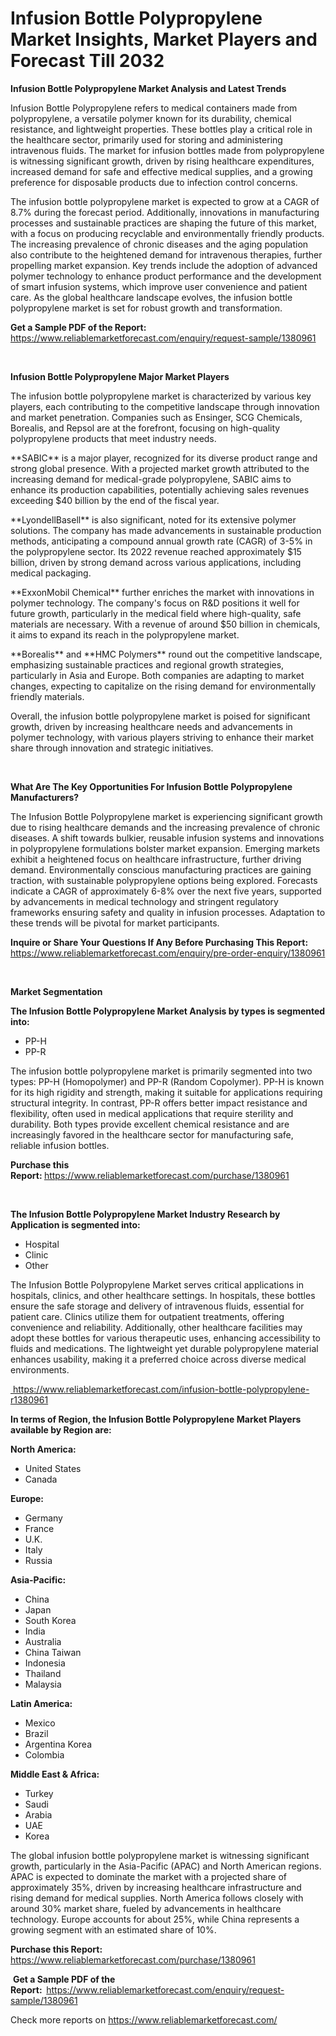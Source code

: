<p><h1>Infusion Bottle Polypropylene Market Insights, Market Players and Forecast Till 2032</h1></p><p><strong>Infusion Bottle Polypropylene Market Analysis and Latest Trends</strong></p>
<p><p>Infusion Bottle Polypropylene refers to medical containers made from polypropylene, a versatile polymer known for its durability, chemical resistance, and lightweight properties. These bottles play a critical role in the healthcare sector, primarily used for storing and administering intravenous fluids. The market for infusion bottles made from polypropylene is witnessing significant growth, driven by rising healthcare expenditures, increased demand for safe and effective medical supplies, and a growing preference for disposable products due to infection control concerns. </p><p>The infusion bottle polypropylene market is expected to grow at a CAGR of 8.7% during the forecast period. Additionally, innovations in manufacturing processes and sustainable practices are shaping the future of this market, with a focus on producing recyclable and environmentally friendly products. The increasing prevalence of chronic diseases and the aging population also contribute to the heightened demand for intravenous therapies, further propelling market expansion. Key trends include the adoption of advanced polymer technology to enhance product performance and the development of smart infusion systems, which improve user convenience and patient care. As the global healthcare landscape evolves, the infusion bottle polypropylene market is set for robust growth and transformation.</p></p>
<p><strong>Get a Sample PDF of the Report:&nbsp;</strong> <a href="https://www.reliablemarketforecast.com/enquiry/request-sample/1380961?utm_campaign=2753&utm_medium=2&utm_source=Github&utm_content=ia&utm_term=02042025&utm_id=infusion-bottle-polypropylene">https://www.reliablemarketforecast.com/enquiry/request-sample/1380961</a></p>
<p>&nbsp;</p>
<p><strong>Infusion Bottle Polypropylene Major Market Players</strong></p>
<p><p>The infusion bottle polypropylene market is characterized by various key players, each contributing to the competitive landscape through innovation and market penetration. Companies such as Ensinger, SCG Chemicals, Borealis, and Repsol are at the forefront, focusing on high-quality polypropylene products that meet industry needs. </p><p>**SABIC** is a major player, recognized for its diverse product range and strong global presence. With a projected market growth attributed to the increasing demand for medical-grade polypropylene, SABIC aims to enhance its production capabilities, potentially achieving sales revenues exceeding $40 billion by the end of the fiscal year. </p><p>**LyondellBasell** is also significant, noted for its extensive polymer solutions. The company has made advancements in sustainable production methods, anticipating a compound annual growth rate (CAGR) of 3-5% in the polypropylene sector. Its 2022 revenue reached approximately $15 billion, driven by strong demand across various applications, including medical packaging.</p><p>**ExxonMobil Chemical** further enriches the market with innovations in polymer technology. The company's focus on R&D positions it well for future growth, particularly in the medical field where high-quality, safe materials are necessary. With a revenue of around $50 billion in chemicals, it aims to expand its reach in the polypropylene market.</p><p>**Borealis** and **HMC Polymers** round out the competitive landscape, emphasizing sustainable practices and regional growth strategies, particularly in Asia and Europe. Both companies are adapting to market changes, expecting to capitalize on the rising demand for environmentally friendly materials.</p><p>Overall, the infusion bottle polypropylene market is poised for significant growth, driven by increasing healthcare needs and advancements in polymer technology, with various players striving to enhance their market share through innovation and strategic initiatives.</p></p>
<p>&nbsp;</p>
<p><strong>What Are The Key Opportunities For Infusion Bottle Polypropylene Manufacturers?</strong></p>
<p><p>The Infusion Bottle Polypropylene market is experiencing significant growth due to rising healthcare demands and the increasing prevalence of chronic diseases. A shift towards bulkier, reusable infusion systems and innovations in polypropylene formulations bolster market expansion. Emerging markets exhibit a heightened focus on healthcare infrastructure, further driving demand. Environmentally conscious manufacturing practices are gaining traction, with sustainable polypropylene options being explored. Forecasts indicate a CAGR of approximately 6-8% over the next five years, supported by advancements in medical technology and stringent regulatory frameworks ensuring safety and quality in infusion processes. Adaptation to these trends will be pivotal for market participants.</p></p>
<p><strong>Inquire or Share Your Questions If Any Before Purchasing This Report:</strong> <a href="https://www.reliablemarketforecast.com/enquiry/pre-order-enquiry/1380961?utm_campaign=2753&utm_medium=2&utm_source=Github&utm_content=ia&utm_term=02042025&utm_id=infusion-bottle-polypropylene">https://www.reliablemarketforecast.com/enquiry/pre-order-enquiry/1380961</a></p>
<p>&nbsp;</p>
<p><strong>Market Segmentation</strong></p>
<p><strong>The Infusion Bottle Polypropylene Market Analysis by types is segmented into:</strong></p>
<p><ul><li>PP-H</li><li>PP-R</li></ul></p>
<p><p>The infusion bottle polypropylene market is primarily segmented into two types: PP-H (Homopolymer) and PP-R (Random Copolymer). PP-H is known for its high rigidity and strength, making it suitable for applications requiring structural integrity. In contrast, PP-R offers better impact resistance and flexibility, often used in medical applications that require sterility and durability. Both types provide excellent chemical resistance and are increasingly favored in the healthcare sector for manufacturing safe, reliable infusion bottles.</p></p>
<p><strong>Purchase this Report:&nbsp;</strong><a href="https://www.reliablemarketforecast.com/purchase/1380961?utm_campaign=2753&utm_medium=2&utm_source=Github&utm_content=ia&utm_term=02042025&utm_id=infusion-bottle-polypropylene">https://www.reliablemarketforecast.com/purchase/1380961</a></p>
<p>&nbsp;</p>
<p><strong>The Infusion Bottle Polypropylene Market Industry Research by Application is segmented into:</strong></p>
<p><ul><li>Hospital</li><li>Clinic</li><li>Other</li></ul></p>
<p><p>The Infusion Bottle Polypropylene Market serves critical applications in hospitals, clinics, and other healthcare settings. In hospitals, these bottles ensure the safe storage and delivery of intravenous fluids, essential for patient care. Clinics utilize them for outpatient treatments, offering convenience and reliability. Additionally, other healthcare facilities may adopt these bottles for various therapeutic uses, enhancing accessibility to fluids and medications. The lightweight yet durable polypropylene material enhances usability, making it a preferred choice across diverse medical environments.</p></p>
<p><a href="https://www.reliablemarketforecast.com/infusion-bottle-polypropylene-r1380961?utm_campaign=2753&utm_medium=2&utm_source=Github&utm_content=ia&utm_term=02042025&utm_id=infusion-bottle-polypropylene">&nbsp;https://www.reliablemarketforecast.com/infusion-bottle-polypropylene-r1380961</a></p>
<p><strong>In terms of Region, the Infusion Bottle Polypropylene Market Players available by Region are:</strong></p>
<p>
    <p> <strong> North America: </strong>
        <ul>
            <li>United States</li>
            <li>Canada</li>
        </ul>
        </p> 
    <p> <strong> Europe: </strong>
        <ul>
            <li>Germany</li>
            <li>France</li>
            <li>U.K.</li>
            <li>Italy</li>
            <li>Russia</li>
        </ul>
        </p> 
    <p> <strong> Asia-Pacific: </strong>
        <ul>
            <li>China</li>
            <li>Japan</li>
            <li>South Korea</li>
            <li>India</li>
            <li>Australia</li>
            <li>China Taiwan</li>
            <li>Indonesia</li>
            <li>Thailand</li>
            <li>Malaysia</li>
        </ul>
        </p> 
    <p> <strong> Latin America: </strong>
        <ul>
            <li>Mexico</li>
            <li>Brazil</li>
            <li>Argentina Korea</li>
            <li>Colombia</li>
        </ul>
        </p> 
    <p> <strong> Middle East & Africa: </strong>
        <ul>
            <li>Turkey</li>
            <li>Saudi</li>
            <li>Arabia</li>
            <li>UAE</li>
            <li>Korea</li>
        </ul>
    </p>
    </p>
<p><p>The global infusion bottle polypropylene market is witnessing significant growth, particularly in the Asia-Pacific (APAC) and North American regions. APAC is expected to dominate the market with a projected share of approximately 35%, driven by increasing healthcare infrastructure and rising demand for medical supplies. North America follows closely with around 30% market share, fueled by advancements in healthcare technology. Europe accounts for about 25%, while China represents a growing segment with an estimated share of 10%.</p></p>
<p><strong>Purchase this Report: </strong><a href="https://www.reliablemarketforecast.com/purchase/1380961?utm_campaign=2753&utm_medium=2&utm_source=Github&utm_content=ia&utm_term=02042025&utm_id=infusion-bottle-polypropylene">https://www.reliablemarketforecast.com/purchase/1380961</a></p>
<p>&nbsp;<strong>Get a Sample PDF of the Report:&nbsp;&nbsp;</strong><a href="https://www.reliablemarketforecast.com/enquiry/request-sample/1380961?utm_campaign=2753&utm_medium=2&utm_source=Github&utm_content=ia&utm_term=02042025&utm_id=infusion-bottle-polypropylene">https://www.reliablemarketforecast.com/enquiry/request-sample/1380961</a></p>
<p><strong></strong></p>
<p>Check more reports on <a href="https://www.reliablemarketforecast.com/?utm_campaign=2753&utm_medium=2&utm_source=Github&utm_content=ia&utm_term=02042025&utm_id=infusion-bottle-polypropylene">https://www.reliablemarketforecast.com/</a></p>